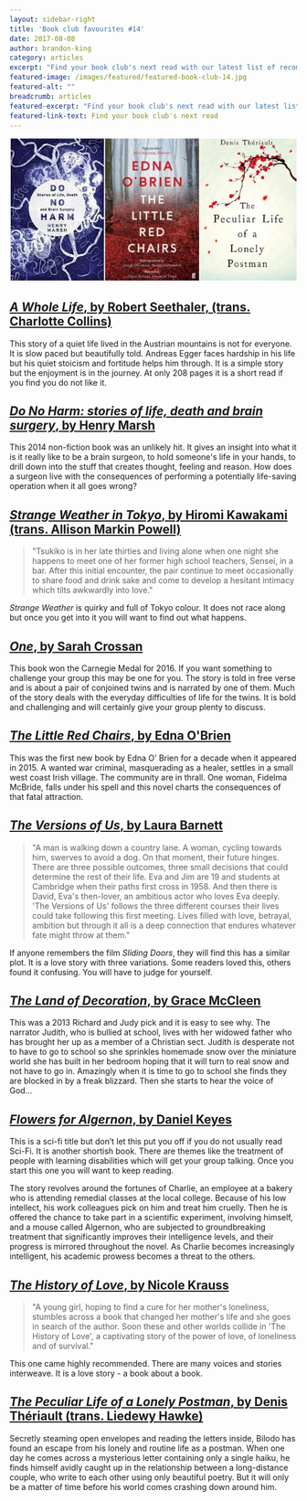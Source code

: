 ```yaml
---
layout: sidebar-right
title: 'Book club favourites #14'
date: 2017-08-08
author: brandon-king
category: articles
excerpt: "Find your book club's next read with our latest list of recommendations."
featured-image: /images/featured/featured-book-club-14.jpg
featured-alt: ""
breadcrumb: articles
featured-excerpt: "Find your book club's next read with our latest list of recommendations."
featured-link-text: Find your book club's next read
---
```


![](/images/featured/featured-book-club-14.jpg)

## [<cite>A Whole Life</cite>, by Robert Seethaler, (trans. Charlotte Collins)](https://suffolk.spydus.co.uk/cgi-bin/spydus.exe/ENQ/OPAC/BIBENQ?BRN=1854417)

This story of a quiet life lived in the Austrian mountains is not for everyone. It is slow paced but beautifully told. Andreas Egger faces hardship in his life but his quiet stoicism and fortitude helps him through. It is a simple story but the enjoyment is in the journey. At only 208 pages it is a short read if you find you do not like it.

## [<cite>Do No Harm: stories of life, death and brain surgery</cite>, by Henry Marsh](https://suffolk.spydus.co.uk/cgi-bin/spydus.exe/ENQ/OPAC/BIBENQ?BRN=1655768)

This 2014 non-fiction book was an unlikely hit. It gives an insight into what it is it really like to be a brain surgeon, to hold someone's life in your hands, to drill down into the stuff that creates thought, feeling and reason. How does a surgeon live with the consequences of performing a potentially life-saving operation when it all goes wrong?

## [<cite>Strange Weather in Tokyo</cite>, by Hiromi Kawakami (trans. Allison Markin Powell)](https://suffolk.spydus.co.uk/cgi-bin/spydus.exe/ENQ/OPAC/BIBENQ?BRN=1584907)

> "Tsukiko is in her late thirties and living alone when one night she happens to meet one of her former high school teachers, Sensei, in a bar. After this initial encounter, the pair continue to meet occasionally to share food and drink sake and come to develop a hesitant intimacy which tilts awkwardly into love."

<cite>Strange Weather</cite> is quirky and full of Tokyo colour. It does not race along but once you get into it you will want to find out what happens.

## [<cite>One</cite>, by Sarah Crossan](https://suffolk.spydus.co.uk/cgi-bin/spydus.exe/ENQ/OPAC/BIBENQ?BRN=1976758)

This book won the Carnegie Medal for 2016. If you want something to challenge your group this may be one for you. The story is told in free verse and is about a pair of conjoined twins and is narrated by one of them. Much of the story deals with the everyday difficulties of life for the twins. It is bold and challenging and will certainly give your group plenty to discuss.

## [<cite>The Little Red Chairs</cite>, by Edna O'Brien](https://suffolk.spydus.co.uk/cgi-bin/spydus.exe/ENQ/OPAC/BIBENQ?BRN=1841728)

This was the first new book by Edna O’ Brien for a decade when it appeared in 2015. A wanted war criminal, masquerading as a healer, settles in a small west coast Irish village. The community are in thrall. One woman, Fidelma McBride, falls under his spell and this novel charts the consequences of that fatal attraction.

## [<cite>The Versions of Us</cite>, by Laura Barnett](https://suffolk.spydus.co.uk/cgi-bin/spydus.exe/ENQ/OPAC/BIBENQ?BRN=1867059)

> "A man is walking down a country lane. A woman, cycling towards him, swerves to avoid a dog. On that moment, their future hinges. There are three possible outcomes, three small decisions that could determine the rest of their life. Eva and Jim are 19 and students at Cambridge when their paths first cross in 1958. And then there is David, Eva's then-lover, an ambitious actor who loves Eva deeply. 'The Versions of Us' follows the three different courses their lives could take following this first meeting. Lives filled with love, betrayal, ambition but through it all is a deep connection that endures whatever fate might throw at them."

If anyone remembers the film <cite>Sliding Doors</cite>, they will find this has a similar plot. It is a love story with three variations. Some readers loved this, others found it confusing. You will have to judge for yourself.

## [<cite>The Land of Decoration</cite>, by Grace McCleen](https://suffolk.spydus.co.uk/cgi-bin/spydus.exe/ENQ/OPAC/BIBENQ?BRN=339593)

This was a 2013 Richard and Judy pick and it is easy to see why. The narrator Judith, who is bullied at school, lives with her widowed father who has brought her up as a member of a Christian sect. Judith is desperate not to have to go to school so she sprinkles homemade snow over the miniature world she has built in her bedroom hoping that it will turn to real snow and not have to go in. Amazingly when it is time to go to school she finds they are blocked in by a freak blizzard. Then she starts to hear the voice of God...

## [<cite>Flowers for Algernon</cite>, by Daniel Keyes](https://suffolk.spydus.co.uk/cgi-bin/spydus.exe/ENQ/OPAC/BIBENQ?BRN=464560)

This is a sci-fi title but don’t let this put you off if you do not usually read Sci-Fi. It is another shortish book. There are themes like the treatment of people with learning disabilities which will get your group talking. Once you start this one you will want to keep reading.

The story revolves around the fortunes of Charlie, an employee at a bakery who is attending remedial classes at the local college. Because of his low intellect, his work colleagues pick on him and treat him cruelly. Then he is offered the chance to take part in a scientific experiment, involving himself, and a mouse called Algernon, who are subjected to groundbreaking treatment that significantly improves their intelligence levels, and their progress is mirrored throughout the novel. As Charlie becomes increasingly intelligent, his academic prowess becomes a threat to the others.

## [<cite>The History of Love</cite>, by Nicole Krauss](https://suffolk.spydus.co.uk/cgi-bin/spydus.exe/ENQ/OPAC/BIBENQ?BRN=40556)

> "A young girl, hoping to find a cure for her mother's loneliness, stumbles across a book that changed her mother's life and she goes in search of the author. Soon these and other worlds collide in 'The History of Love', a captivating story of the power of love, of loneliness and of survival."

This one came highly recommended. There are many voices and stories interweave. It is a love story - a book about a book.

## [<cite>The Peculiar Life of a Lonely Postman</cite>, by Denis Thériault (trans. Liedewy Hawke)](https://suffolk.spydus.co.uk/cgi-bin/spydus.exe/ENQ/OPAC/BIBENQ?BRN=1641932)

Secretly steaming open envelopes and reading the letters inside, Bilodo has found an escape from his lonely and routine life as a postman. When one day he comes across a mysterious letter containing only a single haiku, he finds himself avidly caught up in the relationship between a long-distance couple, who write to each other using only beautiful poetry. But it will only be a matter of time before his world comes crashing down around him.
